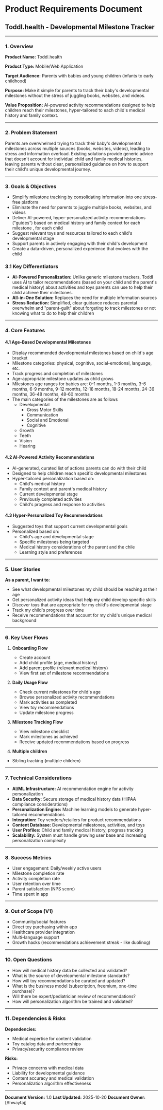 # Product Requirements Document
## Toddl.health - Developmental Milestone Tracker

---

### 1. Overview

**Product Name:** Toddl.health

**Product Type:** Mobile/Web Application

**Target Audience:** Parents with babies and young children (infants to early childhood)

**Purpose:** Make it simple for parents to track their baby's developmental milestones without the stress of juggling books, websites, and videos.

**Value Proposition:** AI-powered activity recommendations designed to help children reach their milestones, hyper-tailored to each child's medical history and family context.

---

### 2. Problem Statement

Parents are overwhelmed trying to track their baby's developmental milestones across multiple sources (books, websites, videos), leading to stress and information overload. Existing solutions provide generic advice that doesn't account for individual child and family medical histories, leaving parents without clear, personalized guidance on how to support their child's unique developmental journey.

---

### 3. Goals & Objectives

- Simplify milestone tracking by consolidating information into one stress-free platform
- Eliminate the need for parents to juggle multiple books, websites, and videos
- Deliver AI-powered, hyper-personalized activity recommendations ("guides") based on medical history and family context for each milestone , for each child
- Suggest relevant toys and resources tailored to each child's developmental stage
- Support parents in actively engaging with their child's development
- Create a data-driven, personalized experience that evolves with the child

### 3.1 Key Differentiators

- **AI-Powered Personalization:** Unlike generic milestone trackers, Toddl uses AI to tailor recommendations (based on your child and the parent's medical history) about activities and toys parents can use to help their child achieve their milestones. 
- **All-in-One Solution:** Replaces the need for multiple information sources
- **Stress Reduction:** Simplified, clear guidance reduces parental overwhelm and "parent-guilt" about forgeting to track milestones or not knowing what to do to help their children 

---

### 4. Core Features

#### 4.1 Age-Based Developmental Milestones
- Display recommended developmental milestones based on child's age bracket
- Milestone categories: physical, cognitive, social-emotional, language, etc.
- Track progress and completion of milestones
- Age-appropriate milestone updates as child grows
- Milestones age ranges for babies are: 0-1 months, 1-3 months, 3-6 months, 6-9 months, 9-12 months, 12-18 months, 18-24 months, 24-36 months, 36-48 months, 48-60 months
- The main categories of the milestones are as follows
   - Developmental
      - Gross Motor Skills
      - Communication
      - Social and Emotional
      - Cognitive
   - Growth
   - Teeth
   - Vision
   - Hearing

#### 4.2 AI-Powered Activity Recommendations
- AI-generated, curated list of actions parents can do with their child
- Designed to help children reach specific developmental milestones
- Hyper-tailored personalization based on:
  - Child's medical history
  - Family context and parent's medical history
  - Current developmental stage
  - Previously completed activities
  - Child's progress and response to activities

#### 4.3 Hyper-Personalized Toy Recommendations
- Suggested toys that support current developmental goals
- Personalized based on:
  - Child's age and developmental stage
  - Specific milestones being targeted
  - Medical history considerations of the parent and the chile
  - Learning style and preferences

---

### 5. User Stories

**As a parent, I want to:**
- See what developmental milestones my child should be reaching at their age
- Get personalized activity ideas that help my child develop specific skills
- Discover toys that are appropriate for my child's developmental stage
- Track my child's progress over time
- Receive recommendations that account for my child's unique medical background

---

### 6. Key User Flows

1. **Onboarding Flow**
   - Create account
   - Add child profile (age, medical history)
   - Add parent profile (relevant medical history)
   - View first set of milestone recommendations

2. **Daily Usage Flow**
   - Check current milestones for child's age
   - Browse personalized activity recommendations
   - Mark activities as completed
   - View toy recommendations
   - Update milestone progress

3. **Milestone Tracking Flow**
   - View milestone checklist
   - Mark milestones as achieved
   - Receive updated recommendations based on progress


4. **Multiple children**
- Sibling tracking (multiple children)



---

### 7. Technical Considerations

- **AI/ML Infrastructure:** AI recommendation engine for activity personalization
- **Data Security:** Secure storage of medical history data (HIPAA compliance considerations)
- **Personalization Engine:** Machine learning models to generate hyper-tailored recommendations
- **Integration:** Toy vendors/retailers for product recommendations
- **Content Database:** Developmental milestones, activities, and toys
- **User Profiles:** Child and family medical history, progress tracking
- **Scalability:** System must handle growing user base and increasing personalization complexity

---

### 8. Success Metrics

- User engagement: Daily/weekly active users
- Milestone completion rate
- Activity completion rate
- User retention over time
- Parent satisfaction (NPS score)
- Time spent in app

---

### 9. Out of Scope (V1)

- Community/social features
- Direct toy purchasing within app
- Healthcare provider integration
- Multi-language support
- Growth hacks (recommendations achievement streak - like duolinog)

---

### 10. Open Questions

- How will medical history data be collected and validated?
- What is the source of developmental milestone standards?
- How will toy recommendations be curated and updated?
- What is the business model (subscription, freemium, one-time purchase)?
- Will there be expert/pediatrician review of recommendations?
- How will personalization algorithm be trained and validated?


---

### 11. Dependencies & Risks

**Dependencies:**
- Medical expertise for content validation
- Toy catalog data and partnerships
- Privacy/security compliance review

**Risks:**
- Privacy concerns with medical data
- Liability for developmental guidance
- Content accuracy and medical validation
- Personalization algorithm effectiveness

---

**Document Version:** 1.0
**Last Updated:** 2025-10-20
**Document Owner:** [Shwaytaj]
